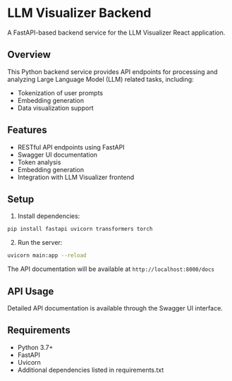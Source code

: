 # LLM Visualizer Backend

A FastAPI-based backend service for the LLM Visualizer React application.

## Overview

This Python backend service provides API endpoints for processing and analyzing Large Language Model (LLM) related tasks, including:
- Tokenization of user prompts
- Embedding generation
- Data visualization support

## Features

- RESTful API endpoints using FastAPI
- Swagger UI documentation
- Token analysis
- Embedding generation
- Integration with LLM Visualizer frontend

## Setup

1. Install dependencies:
```bash
pip install fastapi uvicorn transformers torch
```

2. Run the server:
```bash
uvicorn main:app --reload
```

The API documentation will be available at `http://localhost:8000/docs`

## API Usage

Detailed API documentation is available through the Swagger UI interface.

## Requirements

- Python 3.7+
- FastAPI
- Uvicorn
- Additional dependencies listed in requirements.txt